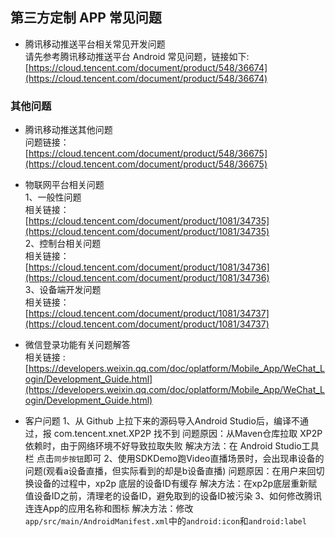 ## 第三方定制 APP 常见问题   

* 腾讯移动推送平台相关常见开发问题   
	请先参考腾讯移动推送平台 Android 常见问题，链接如下:   
	[https://cloud.tencent.com/document/product/548/36674](https://cloud.tencent.com/document/product/548/36674)

### 其他问题   

* 腾讯移动推送其他问题   
   问题链接：  
    [https://cloud.tencent.com/document/product/548/36675](https://cloud.tencent.com/document/product/548/36675)   
* 物联网平台相关问题   
	1、一般性问题   
		   相关链接：   
		   [https://cloud.tencent.com/document/product/1081/34735](https://cloud.tencent.com/document/product/1081/34735)   
  2、控制台相关问题   
      	相关链接：   
      	[https://cloud.tencent.com/document/product/1081/34736](https://cloud.tencent.com/document/product/1081/34736)	   
  3、设备端开发问题   
      	相关链接：   
      	[https://cloud.tencent.com/document/product/1081/34737](https://cloud.tencent.com/document/product/1081/34737)   

* 微信登录功能有关问题解答   
	相关链接 :  [https://developers.weixin.qq.com/doc/oplatform/Mobile_App/WeChat_Login/Development_Guide.html](https://developers.weixin.qq.com/doc/oplatform/Mobile_App/WeChat_Login/Development_Guide.html)
* 客户问题
    1、从 Github 上拉下来的源码导入Android Studio后，编译不通过，报 com.tencent.xnet.XP2P 找不到
        问题原因：从Maven仓库拉取 XP2P 依赖时，由于网络环境不好导致拉取失败
        解决方法：在 Android Studio工具栏 点击`同步按钮`即可
    2、使用SDKDemo跑Video直播场景时，会出现串设备的问题(观看a设备直播，但实际看到的却是b设备直播)
        问题原因：在用户来回切换设备的过程中，xp2p 底层的设备ID有缓存
        解决方法：在xp2p底层重新赋值设备ID之前，清理老的设备ID，避免取到的设备ID被污染
    3、如何修改腾讯连连App的应用名称和图标
        解决方法：修改`app/src/main/AndroidManifest.xml`中的`android:icon`和`android:label`

